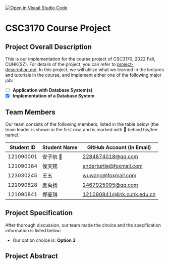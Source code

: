 [![Open in Visual Studio Code](https://classroom.github.com/assets/open-in-vscode-c66648af7eb3fe8bc4f294546bfd86ef473780cde1dea487d3c4ff354943c9ae.svg)](https://classroom.github.com/online_ide?assignment_repo_id=9422691&assignment_repo_type=AssignmentRepo)
# CSC3170 Course Project

## Project Overall Description

This is our implementation for the course project of CSC3170, 2022 Fall, CUHK(SZ). For details of the project, you can refer to [project-description.md](project-description.md). In this project, we will utilize what we learned in the lectures and tutorials in the course, and implement either one of the following major job:

<!-- Please fill in "x" to replace the blank space between "[]" to tick the todo item; it's ticked on the first one by default. -->

- [ ] **Application with Database System(s)**
- [x] **Implementation of a Database System**

## Team Members

Our team consists of the following members, listed in the table below (the team leader is shown in the first row, and is marked with 🚩 behind his/her name):

<!-- change the info below to be the real case -->

| Student ID | Student Name | GitHub Account (in Email) |
| ---------- | ------------ | ------------------------- |
| 121090001  | 安子航 🚩    | 2284874018@qq.com         |
| 121090184  | 侯天赐       | enderturtle@foxmail.com    |
| 123030245  | 王五         | wuwang@foxmail.com         |
| 121090628  | 夏禹扬       | 2467925095@qq.com          |
| 121090841  | 郑莹琪       | 121090841@link.cuhk.edu.cn |

## Project Specification

<!-- You should remove the terms/sentence that is not necessary considering your option/branch/difficulty choice -->

After thorough discussion, our team made the choice and the specification information is listed below:

- Our option choice is: **Option 3**

## Project Abstract

<!-- TODO -->
